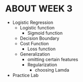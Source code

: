 # ABOUT WEEK 3
- Logistic Regression
  - Logistic function
      - Sigmoid function
  - Decision Boundary
  - Cost Function
       - Loss function
  - Generalization
      - omitting certain features
      - Regularization
          - choosing Lamda
- Practice Lab
